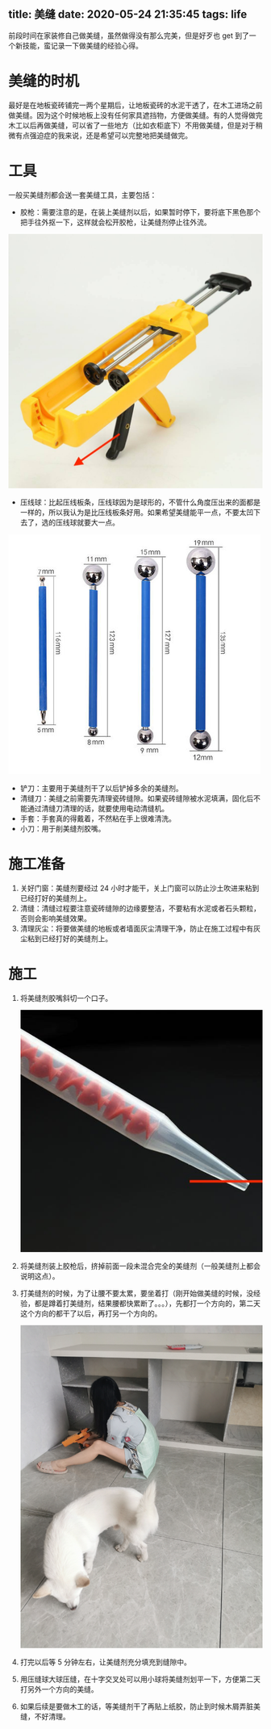 title: 美缝
date: 2020-05-24 21:35:45
tags: life
---

前段时间在家装修自己做美缝，虽然做得没有那么完美，但是好歹也 get 到了一个新技能，蛮记录一下做美缝的经验心得。

# 美缝的时机

最好是在地板瓷砖铺完一两个星期后，让地板瓷砖的水泥干透了，在木工进场之前做美缝。因为这个时候地板上没有任何家具遮挡物，方便做美缝。有的人觉得做完木工以后再做美缝，可以省了一些地方（比如衣柜底下）不用做美缝，但是对于稍微有点强迫症的我来说，还是希望可以完整地把美缝做完。

# 工具

一般买美缝剂都会送一套美缝工具，主要包括：

- 胶枪：需要注意的是，在装上美缝剂以后，如果暂时停下，要将底下黑色那个把手往外抠一下，这样就会松开胶枪，让美缝剂停止往外流。

 ![gun](/img/2020-05-24-美缝/gun.jpg)

- 压线球：比起压线板条，压线球因为是球形的，不管什么角度压出来的面都是一样的，所以我认为是比压线板条好用。如果希望美缝能平一点，不要太凹下去了，选的压线球就要大一点。

 ![ball](/img/2020-05-24-美缝/ball.jpg)

- 铲刀：主要用于美缝剂干了以后铲掉多余的美缝剂。
- 清缝刀：美缝之前需要先清理瓷砖缝隙。如果瓷砖缝隙被水泥填满，固化后不能通过清缝刀清理的话，就要使用电动清缝机。
- 手套：手套真的得戴着，不然粘在手上很难清洗。
- 小刀：用于削美缝剂胶嘴。

# 施工准备

1. 关好门窗：美缝剂要经过 24 小时才能干，关上门窗可以防止沙土吹进来粘到已经打好的美缝剂上。
2. 清缝：清缝过程要注意瓷砖缝隙的边缘要整洁，不要粘有水泥或者石头颗粒，否则会影响美缝效果。
3. 清理灰尘：将要做美缝的地板或者墙面灰尘清理干净，防止在施工过程中有灰尘粘到已经打好的美缝剂上。

# 施工

1. 将美缝剂胶嘴斜切一个口子。

    ![jiaozui](/img/2020-05-24-美缝/jiaozui.jpg)

2. 将美缝剂装上胶枪后，挤掉前面一段未混合完全的美缝剂（一般美缝剂上都会说明这点）。
3. 打美缝剂的时候，为了让腰不要太累，要坐着打（刚开始做美缝的时候，没经验，都是蹲着打美缝剂，结果腰都快累断了。。。），先都打一个方向的，第二天这个方向的都干了以后，再打另一个方向的。

    ![me](/img/2020-05-24-美缝/me.jpg)

4. 打完以后等 5 分钟左右，让美缝剂充分填充到缝隙中。
5. 用压缝球大球压缝，在十字交叉处可以用小球将美缝剂划平一下，方便第二天打另外一个方向的美缝。
6. 如果后续是要做木工的话，等美缝剂干了再贴上纸胶，防止到时候木屑弄脏美缝，不好清理。
